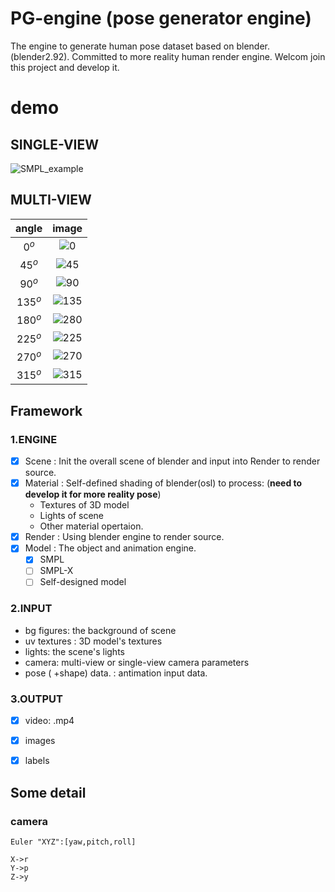 <!--
 * @Author: cvhades
 * @Date: 2021-11-09 16:15:16
 * @LastEditTime: 2021-11-26 15:54:25
 * @LastEditors: Please set LastEditors
 * @FilePath: /PG-engine/README.md
-->

# PG-engine (pose generator engine)
The engine to generate human pose dataset based on blender.(blender2.92).  Committed to  more reality human render engine. Welcom join this project and develop it.


# demo
## SINGLE-VIEW
![SMPL_example](assets/single_view.png)


## MULTI-VIEW


|angle| image|
|:----:|:----:|
|$0^o$ |![0](assets/multi-view/000.png)|
|$45^o$|![45](assets/multi-view/045.png)|
|$90^o$|![90](assets/multi-view/090.png)|
|$135^o$|![135](assets/multi-view/135.png)|
|$180^o$|![280](assets/multi-view/180.png)|
|$225^o$|![225](assets/multi-view/225.png)|
|$270^o$|![270](assets/multi-view/270.png)|
|$315^o$|![315](assets/multi-view/315.png)|
## Framework

### 1.ENGINE
- [x] Scene : Init the overall scene of blender and input into Render to render source.
- [x] Material : Self-defined shading of blender(osl) to process: (**need to develop it for more reality pose**)
    -  Textures of 3D model
    -  Lights of scene
    -  Other material opertaion.
- [x] Render : Using blender engine to render source.
- [x] Model : The object and animation engine.
  - [x] SMPL
  - [ ] SMPL-X
  - [ ] Self-designed model

### 2.INPUT
- bg figures: the background  of scene  
- uv textures : 3D model's textures
- lights: the scene's lights
- camera: multi-view or single-view camera parameters
- pose ( +shape) data. : antimation input data.

### 3.OUTPUT
- [x] video: .mp4
- [x] images 
- [x] labels


## Some detail

### camera 
```
Euler "XYZ":[yaw,pitch,roll]

X->r
Y->p
Z->y
```